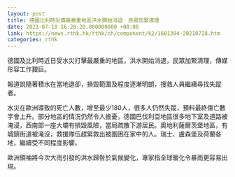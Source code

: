 ```yaml
---
layout: post
title: 德國比利時災情最嚴重地區洪水開始消退　民眾加緊清理
date: 2021-07-18 16:28:20.000000000 +08:00
link: https://news.rthk.hk/rthk/ch/component/k2/1601394-20210718.htm
categories: rthk
---
```


德國及比利時近日受水災打擊最嚴重的地區，洪水開始消退，民眾加緊清理，傳媒形容工作艱巨。

報道說隨著積水在當地退卻，損毀範圍及程度逐漸明朗，搜救人員繼續尋找失蹤者。

水災在歐洲導致的死亡人數，增至最少180人，很多人仍然失蹤，預料最終傷亡數字會上升。部分地區的情況仍然令人擔憂，德國巴伐利亞地區很多地下室及道路被淹浸，西南部一座大壩有損毀風險，當局疏散下游居民。奧地利薩爾茨堡地區，有城鎮街道被淹沒，救援隊伍趕緊救出被圍困在家中的人。瑞士、盧森堡及荷蘭各地，繼續受不同程度影響。

歐洲領袖將今次大雨引發的洪水歸咎於氣候變化，專家指全球暖化令暴雨更容易出現。
